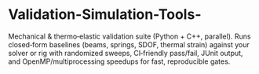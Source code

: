 # Validation-Simulation-Tools-
Mechanical &amp; thermo‑elastic validation suite (Python + C++, parallel). Runs closed‑form baselines (beams, springs, SDOF, thermal strain) against your solver or rig with randomized sweeps, CI‑friendly pass/fail, JUnit output, and OpenMP/multiprocessing speedups for fast, reproducible gates.
